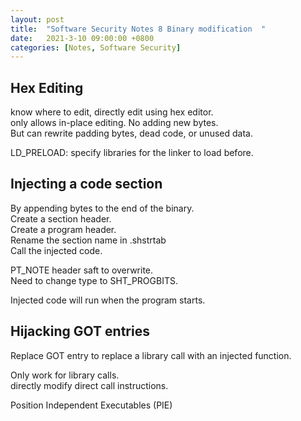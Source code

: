 ```yaml
---
layout: post
title:  "Software Security Notes 8 Binary modification  "
date:   2021-3-10 09:00:00 +0800
categories: [Notes, Software Security]
---
```


## Hex Editing  
know where to edit, directly edit using hex editor.  
only allows in-place editing. No adding new bytes.  
But can rewrite padding bytes, dead code, or unused data. 

LD_PRELOAD: specify libraries for the linker to load before.  

## Injecting a code section

By appending bytes to the end of the binary.  
Create a section header.  
Create a program header.  
Rename the section name in .shstrtab  
Call the injected code.  

PT_NOTE header saft to overwrite.  
Need to change type to SHT_PROGBITS.  

Injected code will run when the program starts.  

## Hijacking GOT entries  
Replace GOT entry to replace a library call with an injected function.  

Only work for library calls.  
directly modify direct call instructions.  

Position Independent Executables (PIE)